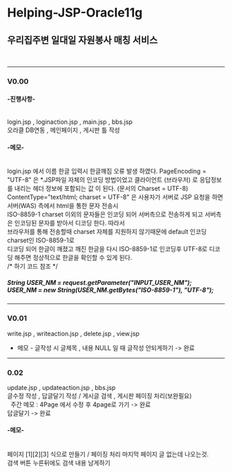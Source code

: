 # Helping-JSP-Oracle11g
<h2>우리집주변 일대일 자원봉사 매칭 서비스 </h2><br>
<hr><h3>V0.00</h3>
<h4>-진행사항-</h4><br>
login.jsp , loginaction.jsp , main.jsp , bbs.jsp <br>
오라클 DB연동 , 메인페이지 , 게시판 틀 작성
<h4>-메모-</h4><br> 
login.jsp 에서 이름 한글 입력시 한글꺠짐 오류 발생 하였다.
 PageEncoding = "UTF-8" 은 *.JSP파일 자체의 인코딩 방법이었고
 클라이언트 (브라우저) 로 응답정보를 내리는 헤더 정보에 포함되는 값 이 된다. (문서의 Charset = UTF-8) <br>
 ContentType="text/html; charset = UTF-8"  은 사용자가 서버로 JSP 요청을 하면 서버(WAS) 측에서 html을 통한 문자 전송시 <br>
 ISO-8859-1 charset 이외의 문자들은 인코딩 되어 서버측으로 전송하게 되고 서버측은 인코딩된 문자를 받아서 디코딩 한다. 따라서  <br>
 브라우저를 통해 전송할때 charset 자체를 지원하지 않기때문에 default 인코딩 charset인 ISO-8859-1로 <br>
 디코딩 되어 한글이 깨졌고 깨진 한글을 다시 ISO-8859-1로 인코딩후 UTF-8로 디코딩 해주면 정상적으로 한글을 확인할 수 있게 된다.<br>
 /* 하기 코드 참조 */<br>
<h5> String USER_NM = request.getParameter("INPUT_USER_NM");	<br>
 USER_NM        = new String(USER_NM.getBytes("ISO-8859-1"), "UTF-8"); </h5>

<hr><h3>V0.01</h3>
write.jsp , writeaction.jsp , delete.jsp , view.jsp

  - 메모 - 글작성 시  글제목 , 내용 NULL 일 때 글작성 안되게하기 -> 완료

<hr><h3> 0.02</h3>  
  update.jsp , updateaction.jsp , bbs.jsp<br>
글수정 작성 , 답글달기 작성 / 게시글 검색 , 게시판 페이징 처리(보완필요)
<br> &nbsp; 주간 메모 : 4Page 에서 수정 후 4page로 가기 -> 완료
<br> 답글달기 -> 완료
<br><h4>-메모-</h4>
<br> 페이지 [1][2][3] 식으로 만들기 / 페이징 처리 마지막 페이지 글 없는데 나오는것.
<br> 검색 버튼 누른뒤에도 검색 내용 남게하기
